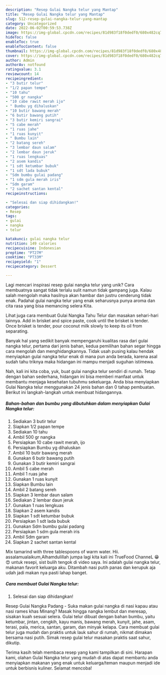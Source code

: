 ```yaml
---
description: "Resep Gulai Nangka telur yang Mantap"
title: "Resep Gulai Nangka telur yang Mantap"
slug: 512-resep-gulai-nangka-telur-yang-mantap
category: Uncategorized
date: 2022-06-02T00:59:53.738Z
image: https://img-global.cpcdn.com/recipes/81d983f18f0dedf0/680x482cq70/gulai-nangka-telur-foto-resep-utama.jpg
hideToc: false
enableToc: true
enableTocContent: false
thumbnail: https://img-global.cpcdn.com/recipes/81d983f18f0dedf0/680x482cq70/gulai-nangka-telur-foto-resep-utama.jpg
cover: https://img-global.cpcdn.com/recipes/81d983f18f0dedf0/680x482cq70/gulai-nangka-telur-foto-resep-utama.jpg
author: Admin
authorAv: notfound
ratingvalue: 3.1
reviewcount: 14
recipeingredient:
- "3 butir telur"
- "1/2 papan tempe"
- "10 tahu"
- "500 gr nangka"
- "10 cabe rawit merah ijo"
- " Bumbu yg dihaluskan"
- "10 butir bawang merah"
- "6 butir bawang putih"
- "3 butir kemiri sangrai"
- "5 cabe merah"
- "1 ruas jahe"
- "1 ruas kunyit"
- " Bumbu lain"
- "2 batang sereh"
- "3 lembar daun salam"
- "2 lembar daun jeruk"
- "1 ruas lengkuas"
- "2 asem kandis"
- "1 sdt ketumbar bubuk"
- "1 sdt lada bubuk"
- "Sdm bumbu gulai padang"
- "1 sdm gula merah iris"
- "Sdm garam"
- "2 sachet santan kental"
recipeinstructions:

- "Selesai dan siap dihidangkan!"
categories:
- Resep
tags:
- gulai
- nangka
- telur

katakunci: gulai nangka telur 
nutrition: 149 calories
recipecuisine: Indonesian
preptime: "PT27M"
cooktime: "PT33M"
recipeyield: "1"
recipecategory: Dessert

---
```





Lagi mencari inspirasi resep gulai nangka telur yang unik? Cara membuatnya sangat tidak terlalu sulit namun tidak gampang juga. Kalau salah mengolah maka hasilnya akan hambar dan justru cenderung tidak enak. Padahal gulai nangka telur yang enak seharusnya punya aroma dan cita rasa yang bisa memancing selera Kita.





Lihat juga cara membuat Gulai Nangka Tahu Telur dan masakan sehari-hari lainnya. Add in brisket and spice paste, cook until the brisket is tender. Once brisket is tender, pour coconut milk slowly to keep its oil from separating.

Banyak hal yang sedikit banyak mempengaruhi kualitas rasa dari gulai nangka telur, pertama dari jenis bahan, kedua pemilihan bahan segar hingga cara mengolah dan menghidangkannya. Tidak usah pusing kalau hendak menyiapkan gulai nangka telur enak di mana pun anda berada, karena asal sudah tahu triknya maka hidangan ini mampu menjadi suguhan istimewa.






Nah, kali ini kita coba, yuk, buat gulai nangka telur sendiri di rumah. Tetap dengan bahan sederhana, hidangan ini bisa memberi manfaat untuk membantu menjaga kesehatan tubuhmu sekeluarga. Anda bisa menyiapkan Gulai Nangka telur menggunakan 24 jenis bahan dan 0 tahap pembuatan. Berikut ini langkah-langkah untuk membuat hidangannya.

<!--inarticleads1-->

##### Bahan-bahan dan bumbu yang dibutuhkan dalam menyiapkan Gulai Nangka telur:

1. Sediakan 3 butir telur
1. Siapkan 1/2 papan tempe
1. Sediakan 10 tahu
1. Ambil 500 gr nangka
1. Persiapkan 10 cabe rawit merah, ijo
1. Persiapkan  Bumbu yg dihaluskan
1. Ambil 10 butir bawang merah
1. Gunakan 6 butir bawang putih
1. Gunakan 3 butir kemiri sangrai
1. Ambil 5 cabe merah
1. Ambil 1 ruas jahe
1. Gunakan 1 ruas kunyit
1. Siapkan  Bumbu lain
1. Ambil 2 batang sereh
1. Siapkan 3 lembar daun salam
1. Sediakan 2 lembar daun jeruk
1. Gunakan 1 ruas lengkuas
1. Siapkan 2 asem kandis
1. Siapkan 1 sdt ketumbar bubuk
1. Persiapkan 1 sdt lada bubuk
1. Gunakan Sdm bumbu gulai padang
1. Persiapkan 1 sdm gula merah iris
1. Ambil Sdm garam
1. Siapkan 2 sachet santan kental


Mix tamarind with three tablespoons of warm water. Hii. assalamualaikum,Alhamdulillah jumpa lagi kita kali ini TrueFood ChanneL 😁😍 untuk resepi, sist bulih tengok di video saya. Ini adalah gulai nangka telur, makanan favorit keluarga aku. Ditambah nasi putih panas dan kerupuk aja udah jadi makan nya pasti lahap banget. 

<!--inarticleads2-->

##### Cara membuat Gulai Nangka telur:


1. Selesai dan siap dihidangkan!

Resep Gulai Nangka Padang - Suka makan gulai nangka di nasi kapau atau nasi rames khas Minang? Masak hingga nangka lembut dan meresap, sisakan kuah sesuai selera. Gulai telur dibuat dengan bahan bumbu, yaitu ketumbar, jintan, cengkih, kayu manis, bawang merah, kunyit, jahe, asam, terasi, pala, merica, santan, garam, dan minyak kelapa. Cara membuat gulai telur juga mudah dan praktis untuk lauk sahur di rumah, nikmat dimakan bersama nasi putih. Simak resep gulai telur masakan praktis saat sahur, dikutip. 

Terima kasih telah membaca resep yang kami tampilkan di sini. Harapan kami, olahan Gulai Nangka telur yang mudah di atas dapat membantu anda menyiapkan makanan yang enak untuk keluarga/teman maupun menjadi ide untuk berbisnis kuliner. Selamat mencoba!
